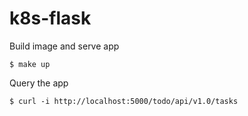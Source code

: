 # k8s-flask

Build image and serve app
```
$ make up
```

Query the app
```
$ curl -i http://localhost:5000/todo/api/v1.0/tasks
```